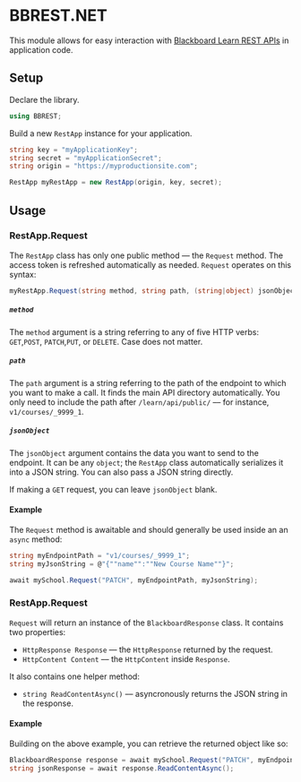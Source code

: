 # BBREST.NET

This module allows for easy interaction with [Blackboard Learn REST APIs](https://developer.blackboard.com/portal/displayApi) in application code.

## Setup
Declare the library.
```c#
using BBREST;
```
Build a new `RestApp` instance for your application.
```c#
string key = "myApplicationKey";
string secret = "myApplicationSecret";
string origin = "https://myproductionsite.com";

RestApp myRestApp = new RestApp(origin, key, secret);
```
## Usage

### RestApp.Request

The `RestApp` class has only one public method –– the `Request` method. The access token is refreshed
automatically as needed. `Request` operates on this syntax:

```c#
myRestApp.Request(string method, string path, (string|object) jsonObject);
```
##### `method`

The `method` argument is a string referring to any of five HTTP verbs: `GET`,`POST`,
`PATCH`,`PUT`, or `DELETE`. Case does not matter.

##### `path`

The `path` argument is a string referring to the path of the endpoint to which you want
to make a call. It finds the main API directory automatically. You only need to
include the path after `/learn/api/public/` –– for instance, `v1/courses/_9999_1`.

##### `jsonObject`

The `jsonObject` argument contains the data you want to send to the endpoint. It can be any `object`;
the `RestApp` class automatically serializes it into a JSON string. You can also pass a JSON string directly.

If making a `GET` request, you can leave `jsonObject` blank.

#### Example

The `Request` method is awaitable and should generally be used inside an an `async` method:

```c#
string myEndpointPath = "v1/courses/_9999_1";
string myJsonString = @"{""name"":""New Course Name""}";

await mySchool.Request("PATCH", myEndpointPath, myJsonString);
```

### RestApp.Request

`Request` will return an instance of the `BlackboardResponse` class. It contains two properties:

* `HttpResponse Response` –– the `HttpResponse` returned by the request.
* `HttpContent Content` –– the `HttpContent` inside `Response`.

It also contains one helper method:

* `string ReadContentAsync()` –– asyncronously returns the JSON string in the response.

#### Example

Building on the above example, you can retrieve the returned object like so:

```c#
BlackboardResponse response = await mySchool.Request("PATCH", myEndpointPath, myJsonString);
string jsonResponse = await response.ReadContentAsync();
```
